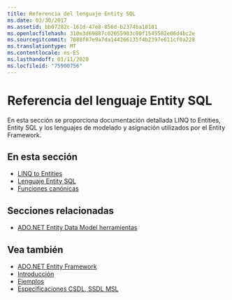 ```yaml
---
title: Referencia del lenguaje Entity SQL
ms.date: 03/30/2017
ms.assetid: bb07282c-161d-47e8-856d-b2374ba18181
ms.openlocfilehash: 310e3d69887c02055983c00f1545582e06d4bc2e
ms.sourcegitcommit: 7088f87e9a7da144266135f4b2397e611cf0a228
ms.translationtype: MT
ms.contentlocale: es-ES
ms.lasthandoff: 01/11/2020
ms.locfileid: "75900756"
---
```

# <a name="entity-sql-language-reference"></a>Referencia del lenguaje Entity SQL

En esta sección se proporciona documentación detallada LINQ to Entities, Entity SQL y los lenguajes de modelado y asignación utilizados por el Entity Framework.
  
## <a name="in-this-section"></a>En esta sección
  
- [LINQ to Entities](linq-to-entities.md)
- [Lenguaje Entity SQL](entity-sql-language.md)
- [Funciones canónicas](canonical-functions.md)

## <a name="related-sections"></a>Secciones relacionadas

- [ADO.NET Entity Data Model herramientas](https://docs.microsoft.com/previous-versions/dotnet/netframework-4.0/bb399249(v=vs.100))  
  
## <a name="see-also"></a>Vea también

- [ADO.NET Entity Framework](../index.md)
- [Introducción](../getting-started.md)
- [Ejemplos](https://docs.microsoft.com/previous-versions/dotnet/netframework-4.0/bb738547(v=vs.100))
- [Especificaciones CSDL, SSDL MSL](/ef/ef6/modeling/designer/advanced/edmx/csdl-spec)
